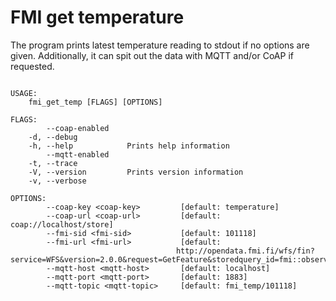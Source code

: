 # FMI get temperature

The program prints latest temperature reading to stdout if no options are given.
Additionally, it can spit out the data with MQTT and/or CoAP if requested.

```

USAGE:
    fmi_get_temp [FLAGS] [OPTIONS]

FLAGS:
        --coap-enabled    
    -d, --debug           
    -h, --help            Prints help information
        --mqtt-enabled    
    -t, --trace           
    -V, --version         Prints version information
    -v, --verbose         

OPTIONS:
        --coap-key <coap-key>         [default: temperature]
        --coap-url <coap-url>         [default: coap://localhost/store]
        --fmi-sid <fmi-sid>           [default: 101118]
        --fmi-url <fmi-url>           [default:
                                     http://opendata.fmi.fi/wfs/fin?service=WFS&version=2.0.0&request=GetFeature&storedquery_id=fmi::observations::weather::timevaluepair&parameters=t2m&fmisid=###FMI_SID###&starttime=###START_TIME###]
        --mqtt-host <mqtt-host>       [default: localhost]
        --mqtt-port <mqtt-port>       [default: 1883]
        --mqtt-topic <mqtt-topic>     [default: fmi_temp/101118]

```
